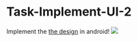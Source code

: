 # Task-Implement-UI-2

Implement the <a href="https://dribbble.com/shots/18580900-Coffee-Shop-Mobile-App">the design</a>  in android!
![](https://user-images.githubusercontent.com/45900975/177059584-895b3732-7cec-4e29-811f-dbb3d6a47f0c.png)
